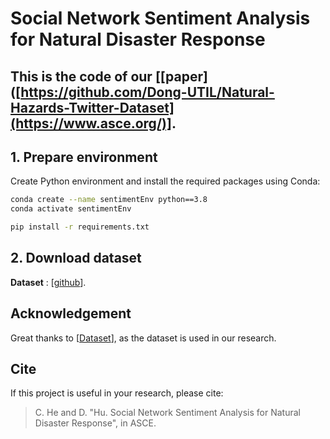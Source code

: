 # Social Network Sentiment Analysis for Natural Disaster Response

## This is the code of our [[paper]([https://github.com/Dong-UTIL/Natural-Hazards-Twitter-Dataset](https://www.asce.org/)].
## 1. Prepare environment

Create Python environment and install the required packages using Conda:
```bash
conda create --name sentimentEnv python==3.8
conda activate sentimentEnv

pip install -r requirements.txt

```

## 2. Download dataset
**Dataset** : 
[[github](https://github.com/Dong-UTIL/Natural-Hazards-Twitter-Dataset)].

## Acknowledgement
Great thanks to [[Dataset](https://github.com/Dong-UTIL/Natural-Hazards-Twitter-Dataset)], as the dataset is used in our research.

## Cite
If this project is useful in your research, please cite:
> C. He and D. "Hu. Social Network Sentiment Analysis for Natural Disaster Response", in ASCE.
